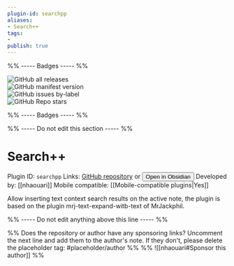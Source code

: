 ```yaml
---
plugin-id: searchpp
aliases:
- Search++
tags: 
- 
publish: true
---
```


%% ----- Badges ----- %%

![GitHub all releases](https://img.shields.io/github/downloads/https://github.com/nhaouari/searchpp/total?color=573E7A&logo=github&style=for-the-badge)   
![GitHub manifest version](https://img.shields.io/github/manifest-json/v/https://github.com/nhaouari/searchpp?color=573E7A&logo=github&style=for-the-badge)   
![GitHub issues by-label](https://img.shields.io/github/issues/https://github.com/nhaouari/searchpp/help%20wanted?color=573E7A&logo=github&style=for-the-badge)   
![GitHub Repo stars](https://img.shields.io/github/stars/https://github.com/nhaouari/searchpp?color=573E7A&logo=github&style=for-the-badge)

%% ----- Badges ----- %%

%% ----- Do not edit this section ----- %%

# Search++

Plugin ID: `searchpp`
Links: [GitHub repository](https://github.com/https://github.com/nhaouari/searchpp) or [<button id=HH>Open in Obsidian</button>](obsidian://goto-plugin?id=searchpp)
Developed by: [[nhaouari]]
Mobile compatible: [[Mobile-compatible plugins|Yes]]

Allow inserting text context search results on the active note, the plugin is based on the plugin mrj-text-expand-witb-text of MrJackphil.

%% ----- Do not edit anything above this line ----- %% 

%% Does the repository or author have any sponsoring links? Uncomment the next line and add them to the author's note. If they don't, please delete the placeholder tag: #placeholder/author %%
%% ![[nhaouari#Sponsor this author]] %%
